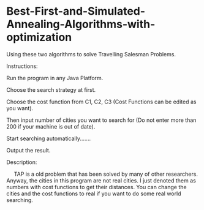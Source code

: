 # Best-First-and-Simulated-Annealing-Algorithms-with-optimization
Using these two algorithms to solve Travelling Salesman Problems.

Instructions: 

Run the program in any Java Platform.

Choose the search strategy at first.

Choose the cost function from C1, C2, C3 (Cost Functions can be edited as you want).

Then input number of cities you want to search for (Do not enter more than 200 if your machine is out of date).

Start searching automatically.......

Output the result.

Description:

      TAP is a old problem that has been solved by many of other researchers. Anyway, the cities in this program are not real cities. I just denoted them as numbers with cost functions to get their distances. You can change the cities and the cost functions to real if you want to do some real world searching.










